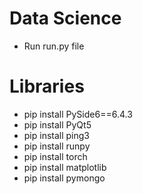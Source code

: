 # Data Science
+ Run run.py file

# Libraries
+ pip install PySide6==6.4.3
+ pip install PyQt5
+ pip install ping3
+ pip install runpy
+ pip install torch
+ pip install matplotlib
+ pip install pymongo
